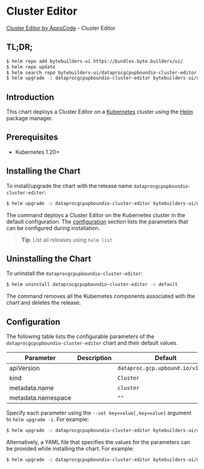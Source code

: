 # Cluster Editor

[Cluster Editor by AppsCode](https://byte.builders) - Cluster Editor

## TL;DR;

```bash
$ helm repo add bytebuilders-ui https://bundles.byte.builders/ui/
$ helm repo update
$ helm search repo bytebuilders-ui/dataprocgcpupboundio-cluster-editor --version=v0.4.18
$ helm upgrade -i dataprocgcpupboundio-cluster-editor bytebuilders-ui/dataprocgcpupboundio-cluster-editor -n default --create-namespace --version=v0.4.18
```

## Introduction

This chart deploys a Cluster Editor on a [Kubernetes](http://kubernetes.io) cluster using the [Helm](https://helm.sh) package manager.

## Prerequisites

- Kubernetes 1.20+

## Installing the Chart

To install/upgrade the chart with the release name `dataprocgcpupboundio-cluster-editor`:

```bash
$ helm upgrade -i dataprocgcpupboundio-cluster-editor bytebuilders-ui/dataprocgcpupboundio-cluster-editor -n default --create-namespace --version=v0.4.18
```

The command deploys a Cluster Editor on the Kubernetes cluster in the default configuration. The [configuration](#configuration) section lists the parameters that can be configured during installation.

> **Tip**: List all releases using `helm list`

## Uninstalling the Chart

To uninstall the `dataprocgcpupboundio-cluster-editor`:

```bash
$ helm uninstall dataprocgcpupboundio-cluster-editor -n default
```

The command removes all the Kubernetes components associated with the chart and deletes the release.

## Configuration

The following table lists the configurable parameters of the `dataprocgcpupboundio-cluster-editor` chart and their default values.

|     Parameter      | Description |                   Default                    |
|--------------------|-------------|----------------------------------------------|
| apiVersion         |             | <code>dataproc.gcp.upbound.io/v1beta1</code> |
| kind               |             | <code>Cluster</code>                         |
| metadata.name      |             | <code>cluster</code>                         |
| metadata.namespace |             | <code>""</code>                              |


Specify each parameter using the `--set key=value[,key=value]` argument to `helm upgrade -i`. For example:

```bash
$ helm upgrade -i dataprocgcpupboundio-cluster-editor bytebuilders-ui/dataprocgcpupboundio-cluster-editor -n default --create-namespace --version=v0.4.18 --set apiVersion=dataproc.gcp.upbound.io/v1beta1
```

Alternatively, a YAML file that specifies the values for the parameters can be provided while
installing the chart. For example:

```bash
$ helm upgrade -i dataprocgcpupboundio-cluster-editor bytebuilders-ui/dataprocgcpupboundio-cluster-editor -n default --create-namespace --version=v0.4.18 --values values.yaml
```
